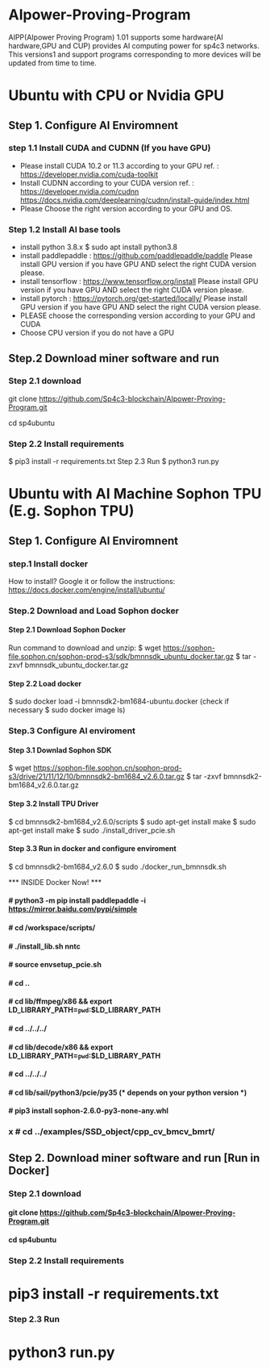 # AIpower-Proving-Program
AIPP(AIpower Proving Program) 1.01 supports some hardware(AI hardware,GPU and CUP) provides AI computing power for sp4c3 networks. 
This versions1 and support programs corresponding to more devices will be updated from time to time.

# Ubuntu with CPU or Nvidia GPU
## Step 1. Configure AI Enviromnent
### step 1.1 Install CUDA and CUDNN (If you have GPU)
* Please install CUDA 10.2 or 11.3 according to your GPU
ref. : https://developer.nvidia.com/cuda-toolkit
* Install CUDNN according to your CUDA version
ref. : https://developer.nvidia.com/cudnn
https://docs.nvidia.com/deeplearning/cudnn/install-guide/index.html
* Please Choose the right version according to your GPU and OS.

### Step 1.2 Install AI base tools
* install python 3.8.x
$ sudo apt install python3.8
* install paddlepaddle : https://github.com/paddlepaddle/paddle
Please install GPU version if you have GPU
AND select the right CUDA version please.
* install tensorflow : https://www.tensorflow.org/install
Please install GPU version if you have GPU
AND select the right CUDA version please.
* install pytorch : https://pytorch.org/get-started/locally/
Please install GPU version if you have GPU
AND select the right CUDA version please.
* PLEASE choose the corresponding version according to your GPU and CUDA 
* Choose CPU version if you do not have a GPU

## Step.2 Download miner software and run

### Step 2.1 download 
 git clone https://github.com/Sp4c3-blockchain/AIpower-Proving-Program.git

 cd sp4ubuntu
 
### Step 2.2 Install requirements
$ pip3 install -r requirements.txt 
Step 2.3 Run
$ python3 run.py



# Ubuntu with AI Machine Sophon TPU (E.g. Sophon TPU)
## Step 1. Configure AI Enviromnent
### step.1 Install docker 
How to install? Google it or follow the instructions:
 https://docs.docker.com/engine/install/ubuntu/

### Step.2 Download and Load Sophon docker
#### Step 2.1 Download Sophon Docker
Run command to download and unzip:
$ wget https://sophon-file.sophon.cn/sophon-prod-s3/sdk/bmnnsdk_ubuntu_docker.tar.gz
$ tar -zxvf bmnnsdk_ubuntu_docker.tar.gz
#### Step 2.2 Load docker
$ sudo docker load -i bmnnsdk2-bm1684-ubuntu.docker
(check if necessary $ sudo docker image ls)

### Step.3 Configure AI enviroment 
#### Step 3.1 Downlad Sophon SDK
$ wget https://sophon-file.sophon.cn/sophon-prod-s3/drive/21/11/12/10/bmnnsdk2-bm1684_v2.6.0.tar.gz
$ tar -zxvf bmnnsdk2-bm1684_v2.6.0.tar.gz

#### Step 3.2 Install TPU Driver
$ cd bmnnsdk2-bm1684_v2.6.0/scripts
$ sudo apt-get install make
$ sudo apt-get install make
$ sudo ./install_driver_pcie.sh

#### Step 3.3 Run in docker and configure enviroment
$ cd bmnnsdk2-bm1684_v2.6.0
$ sudo ./docker_run_bmnnsdk.sh

*** INSIDE Docker Now! ***
#### # python3 -m pip install paddlepaddle -i https://mirror.baidu.com/pypi/simple
#### # cd /workspace/scripts/
#### # ./install_lib.sh nntc
#### # source envsetup_pcie.sh
#### # cd ..
#### # cd lib/ffmpeg/x86 && export LD_LIBRARY_PATH=`pwd`:$LD_LIBRARY_PATH 
#### # cd ../../../
#### # cd lib/decode/x86 && export LD_LIBRARY_PATH=`pwd`:$LD_LIBRARY_PATH
#### # cd ../../../
#### # cd lib/sail/python3/pcie/py35 (* depends on your python version *)
#### # pip3 install sophon-2.6.0-py3-none-any.whl

### x # cd ../examples/SSD_object/cpp_cv_bmcv_bmrt/


## Step 2. Download miner software and run [Run in Docker]

### Step 2.1 download 
 #### git clone https://github.com/Sp4c3-blockchain/AIpower-Proving-Program.git
 #### cd sp4ubuntu
 
### Step 2.2 Install requirements
# pip3 install -r requirements.txt 
### Step 2.3 Run
# python3 run.py
